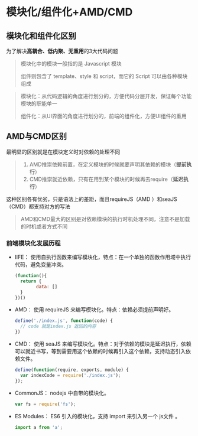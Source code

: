 # 模块化/组件化+AMD/CMD

## 模块化和组件化区别

为了解决**高耦合、低内聚、无重用**的3大代码问题

> 模块化中的模块一般指的是 Javascript 模块
>
> 组件则包含了 template、style 和 script，而它的 Script 可以由各种模块组成

> 模块化：从代码逻辑的角度进行划分的，方便代码分层开发，保证每个功能模块的职能单一
>
> 组件化：从UI界面的角度进行划分的，前端的组件化，方便UI组件的重用

## AMD与CMD区别

最明显的区别就是在模块定义时对依赖的处理不同

> 1. AMD推崇依赖前置，在定义模块的时候就要声明其依赖的模块（**提前执行**）
> 2. CMD推崇就近依赖，只有在用到某个模块的时候再去require（**延迟执行**）

这种区别各有优劣，只是语法上的差距，而且requireJS（AMD ）和seaJS（CMD）都支持对方的写法

> AMD和CMD最大的区别是对依赖模块的执行时机处理不同，注意不是加载的时机或者方式不同

### 前端模块化发展历程

- IIFE： 使用自执行函数来编写模块化，特点：在一个单独的函数作用域中执行代码，避免变量冲突。

  ```javascript
  (function(){
  	return {
          data: []
  	}
  })()
  ```

- AMD： 使用 requireJS 来编写模块化。特点：依赖必须提前声明好。

  ```javascript
  define('./index.js', function(code) {
  	// code 就是index.js 返回的内容
  })
  ```

- CMD： 使用 seaJS 来编写模块化。特点：对于依赖的模块是延迟执行，依赖可以就近书写，等到需要用这个依赖的时候再引入这个依赖，支持动态引入依赖文件。

  ```javascript
  define(function(require, exports, module) {  
  	var indexCode = require('./index.js');
  });
  ```

- CommonJS： nodejs 中自带的模块化。

  ```javascript
  var fs = require('fs');
  ```

- ES Modules： ES6 引入的模块化，支持 import 来引入另一个 js文件 。

  ```javascript
  import a from 'a';
  ```